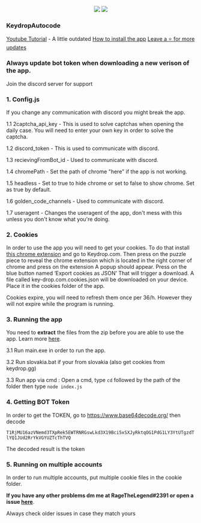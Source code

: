 <p align="center">
  <img src="https://img.shields.io/github/downloads/r3ge/KeydropAutocode/total?style=for-the-badge&logo=appveyor">
  <img src="https://img.shields.io/github/stars/r3ge/KeydropAutocode?style=for-the-badge&logo=appveyor">
  </p>


### KeydropAutocode 
[Youtube Tutorial](https://youtu.be/3tWlimRYWtY) - A little outdated 
[How to install the app](https://github.com/r3ge/KeydropAutocode/wiki/%F0%9F%92%BB-Installing-the-app)
[Leave a ⭐ for more updates](https://github.com/r3ge/KeydropAutocode/stargazers)

### **Always update bot token when downloading a new verison of the app.**

Join the discord server for support 

### 1. Config.js
If you change any communication with discord you might break the app.

1.1 2captcha_api_key - This is used to solve captchas when opening the daily case. You will need to enter your own key in order to solve the captcha.

1.2 discord_token - This is used to communicate with discord.

1.3 recievingFromBot_id - Used to communicate with discord.

1.4 chromePath - Set the path of chrome "here" if the app is not working.

1.5 headless - Set to true to hide chrome or set to false to show chrome. Set as true by default.

1.6 golden_code_channels - Used to communicate with discord.

1.7 useragent - Changes the useragent of the app, don't mess with this unless you don't know what you're doing.

### 2. Cookies
In order to use the app you will need to get your cookies. To do that install [this chrome extension](https://chrome.google.com/webstore/detail/%E3%82%AF%E3%83%83%E3%82%AD%E3%83%BCjson%E3%83%95%E3%82%A1%E3%82%A4%E3%83%AB%E5%87%BA%E5%8A%9B-for-puppet/nmckokihipjgplolmcmjakknndddifde?hl=en) and go to Keydrop.com. 
Then press on the puzzle piece to reveal the chrome extension which is located in the right corner of chrome and press on the extension 
A popup should appear. Press on the blue button named ‘Export cookies as JSON’
That will trigger a download. A file called key-drop.com.cookies.json will be downloaded on your device. Place it in the cookies folder of the app.


Cookies expire, you will need to refresh them once per 36/h.
However they will not expire while the program is running.

### 3. Running the app
You need to **extract** the files from the zip before you are able to use the app. Learn more [here](https://support.microsoft.com/en-us/windows/zip-and-unzip-files-8d28fa72-f2f9-712f-67df-f80cf89fd4e5#:~:text=To%20unzip%20a%20single%20file,and%20then%20follow%20the%20instructions.).

3.1 Run main.exe in order to run the app.

3.2 Run slovakia.bat if your from slovakia (also get cookies from keydrop.gg)

3.3 Run app via cmd : Open a cmd, type `cd` followed by the path of the folder then type `node index.js`


### 4. Getting BOT Token 
In order to get the TOKEN, go to https://www.base64decode.org/ then decode 

```T1RjMU16azVNemd3TXpRek5EWTRNRGswLkd3X19Bci5xSXJyRktqOG1PdG1LY3YtUTgzdTlYQ1JUd2RrYkVGYUZTcThTVQ```

The decoded result is the token

### 5. Running on multiple accounts 

In order to run multiple accounts, put multiple cookie files in the cookie folder.

**If you have any other problems dm me at RageTheLegend#2391 or open a issue [here](https://github.com/r3ge/KeydropAutocode/issues)**.

Always check older issues in case they match yours


